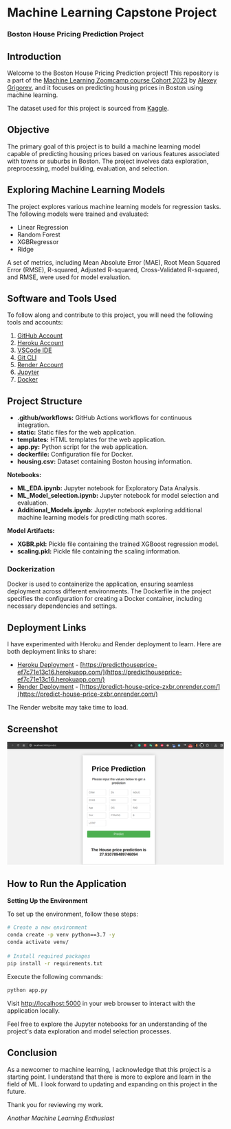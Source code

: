
# **Machine Learning Capstone Project**
### **Boston House Pricing Prediction Project**

## **Introduction**

Welcome to the Boston House Pricing Prediction project! This repository is a part of the [Machine Learning Zoomcamp course Cohort 2023](https://github.com/DataTalksClub/machine-learning-zoomcamp/tree/master/cohorts/2023) by [Alexey Grigorev](https://github.com/alexeygrigorev), and it focuses on predicting housing prices in Boston using machine learning.

The dataset used for this project is sourced from [Kaggle](https://www.kaggle.com/datasets/vikrishnan/boston-house-prices).

## **Objective**

The primary goal of this project is to build a machine learning model capable of predicting housing prices based on various features associated with towns or suburbs in Boston. The project involves data exploration, preprocessing, model building, evaluation, and selection.

## **Exploring Machine Learning Models**

The project explores various machine learning models for regression tasks. The following models were trained and evaluated:

- Linear Regression
- Random Forest 
- XGBRegressor
- Ridge

A set of metrics, including Mean Absolute Error (MAE), Root Mean Squared Error (RMSE), R-squared, Adjusted R-squared, Cross-Validated R-squared, and RMSE, were used for model evaluation.

## **Software and Tools Used**

To follow along and contribute to this project, you will need the following tools and accounts:

1. [GitHub Account](https://github.com)
2. [Heroku Account](https://heroku.com)
3. [VSCode IDE](https://code.visualstudio.com/)
4. [Git CLI](https://git-scm.com/book/en/v2/Getting-Started-The-Command-Line)
5. [Render Account](https://render.com)
6. [Jupyter](https://jupyter.org/)
7. [Docker](https://www.docker.com/)


## **Project Structure**

- **.github/workflows:** GitHub Actions workflows for continuous integration.
- **static:** Static files for the web application.
- **templates:** HTML templates for the web application.
- **app.py:** Python script for the web application.
- **dockerfile:** Configuration file for Docker.
- **housing.csv:** Dataset containing Boston housing information.

**Notebooks:**

- **ML_EDA.ipynb:** Jupyter notebook for Exploratory Data Analysis.
- **ML_Model_selection.ipynb:** Jupyter notebook for model selection and evaluation.
- **Additional_Models.ipynb:** Jupyter notebook exploring additional machine learning models for predicting math scores.

**Model Artifacts:**

- **XGBR.pkl:** Pickle file containing the trained XGBoost regression model.
- **scaling.pkl:** Pickle file containing the scaling information.

### **Dockerization**

Docker is used to containerize the application, ensuring seamless deployment across different environments. The Dockerfile in the project specifies the configuration for creating a Docker container, including necessary dependencies and settings.

## **Deployment Links**

I have experimented with Heroku and Render deployment to learn. Here are both deployment links to share:

- [Heroku Deployment](https://predicthouseprice-ef7c71e13c16.herokuapp.com/) - [https://predicthouseprice-ef7c71e13c16.herokuapp.com/](https://predicthouseprice-ef7c71e13c16.herokuapp.com/)
- [Render Deployment](https://predict-house-price-zxbr.onrender.com/) - [https://predict-house-price-zxbr.onrender.com/](https://predict-house-price-zxbr.onrender.com/)

The Render website may take time to load.

## **Screenshot**

![Deployment Screenshot](https://github.com/snlDIU/mlzoomcamp_capstone2/blob/main/DeploymentScreenshot.png)

## **How to Run the Application**

**Setting Up the Environment**

To set up the environment, follow these steps:

```bash
# Create a new environment
conda create -p venv python==3.7 -y
conda activate venv/

# Install required packages
pip install -r requirements.txt
```

Execute the following commands:

```bash
python app.py
```

Visit [http://localhost:5000](http://localhost:5000) in your web browser to interact with the application locally.

Feel free to explore the Jupyter notebooks for an understanding of the project's data exploration and model selection processes.

## **Conclusion**

As a newcomer to machine learning, I acknowledge that this project is a starting point. I understand that there is more to explore and learn in the field of ML. I look forward to updating and expanding on this project in the future.

Thank you for reviewing my work.

*Another Machine Learning Enthusiast*
